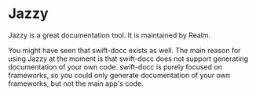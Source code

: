 # Jazzy

Jazzy is a great documentation tool. It is maintained by Realm.

You might have seen that swift-docc exists as well. The main reason for using Jazzy at the moment is that swift-docc does not support generating documentation of your own code. swift-docc is purely focused on frameworks, so you could only generate documentation of your own frameworks, but not the main app's code.
